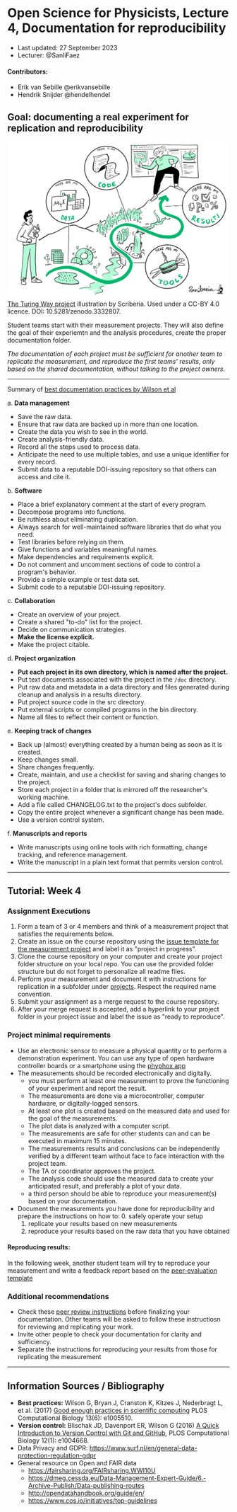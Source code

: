 # Open Science for Physicists, Lecture 4, Documentation for reproducibility

+ Last updated: 27 September 2023
+ Lecturer: @SanliFaez 

#### Contributors: 
+ Erik van Sebille @erikvansebille
+ Hendrik Snijder @hendelhendel


## Goal: documenting a real experiment for replication and reproducibility 

![Project documentation illustrated as a roadmap](reproducibility.jpg)
[The Turing Way project](https://the-turing-way.netlify.app/reproducible-research/reproducible-research) illustration by Scriberia. Used under a CC-BY 4.0 licence. DOI: 10.5281/zenodo.3332807.

Student teams start with their measurement projects. They will also define the goal of their experiemtn and the analysis procedures, create the proper documentation folder.

*The documentation of each project must be sufficient for another team to replicate the measurement, and reproduce the first teams' results, _only_ based on the shared documentation, _without_ talking to the project owners.*

---

Summary of [best documentation practices by Wilson et al ](https://doi.org/10.1371/journal.pcbi.1005510)

a. **Data management**
  + Save the raw data. 
  + Ensure that raw data are backed up in more than one location. 
  + Create the data you wish to see in the world. 
  + Create analysis-friendly data. 
  + Record all the steps used to process data. 
  + Anticipate the need to use multiple tables, and use a unique identifier for every record. 
  + Submit data to a reputable DOI-issuing repository so that others can access and cite it.

b. **Software**
  + Place a brief explanatory comment at the start of every program. 
  + Decompose programs into functions. 
  + Be ruthless about eliminating duplication. 
  + Always search for well-maintained software libraries that do what you need. 
  + Test libraries before relying on them. 
  + Give functions and variables meaningful names. 
  + Make dependencies and requirements explicit. 
  + Do not comment and uncomment sections of code to control a program's behavior.
  + Provide a simple example or test data set. 
  + Submit code to a reputable DOI-issuing repository.

c. **Collaboration**
  + Create an overview of your project. 
  + Create a shared "to-do" list for the project. 
  + Decide on communication strategies. 
  + **Make the license explicit.**
  + Make the project citable. 

d. **Project organization**
  + **Put each project in its own directory, which is named after the project.** 
  + Put text documents associated with the project in the `/doc` directory. 
  + Put raw data and metadata in a data directory and files generated during cleanup and analysis in a results directory. 
  + Put project source code in the src directory. 
  + Put external scripts or compiled programs in the bin directory. 
  + Name all files to reflect their content or function.
   
e. **Keeping track of changes** 
  + Back up (almost) everything created by a human being as soon as it is created. 
  + Keep changes small. 
  + Share changes frequently. 
  + Create, maintain, and use a checklist for saving and sharing changes to the project.
  + Store each project in a folder that is mirrored off the researcher's working machine. 
  + Add a file called CHANGELOG.txt to the project's docs subfolder. 
  + Copy the entire project whenever a significant change has been made. 
  + Use a version control system.

 f. **Manuscripts and reports**
   + Write manuscripts using online tools with rich formatting, change tracking, and reference management. 
   + Write the manuscript in a plain text format that permits version control.
   
---

## Tutorial: Week 4
	 
### Assignment Executions
1. Form a team of 3 or 4 members and think of a measurement project that satisfies the requirements below.
2. Create an issue on the course repository using the [issue template for the measurement project](./issue_templates/measurement_project.md) and label it as "project in progress".
3. Clone the course repository on your computer and create your project folder structure on your local repo. You can use the provided folder structure but do not forget to personalize all readme files.
4. Perform your measurement and document it with instructions for replication in a subfolder under [projects](./projects/). Respect the required name convention.
5. Submit your assignment as a merge request to the course repository.
6. After your merge request is accepted, add a hyperlink to your project folder in your project issue and label the issue as "ready to reproduce". 

### Project minimal requirements 

+ Use an electronic sensor to measure a physical quantity or to perform a demonstration experiment. You can use any type of open hardware controller boards or a smartphone using the [phyphox app](https://phyphox.org/)
+ The measurements should be recorded electronically and digitally.  
    + you must perform at least one measurement to prove the functioning of your experiment and report the result. 
    + The measurements are done via a microcontroller, computer hardware, or digitally-logged sensors.
	+ At least one plot is created based on the measured data and used for the goal of the measurements.
	+ The plot data is analyzed with a computer script.
	+ The measurements are safe for other students can and can be executed in maximum 15 minutes.
	+ The measurements results and conclusions can be independently verified by a different team without face to face interaction with the project team.
	+ The TA or coordinator approves the project. 
    + The analysis code should use the measured data to create your anticipated result, and preferably a plot of your data.
    + a third person should be able to reproduce your measurement(s) based on your documentation.  
+ Document the measurements you have done for reproducibility and prepare the instructions on how to:
	0. safely operate your setup
	1. replicate your results based on new measurements
	2. reproduce your results based on the raw data that you have obtained
	 
#### Reproducing results:
In the following week, another student team will try to reproduce your measurement and write a feedback report based on the [peer-evaluation template](../Lectures/Week5/peer_evaluation_COMMENTonISSUE.md)
	 
### Additional recommendations
+ Check these [peer review instructions](../Lectures/Week5/peer_evaluation_COMMENTonISSUE.md) before finalizing your documentation. Other teams will be asked to follow these instructiosn for reviewing and replicating your work.
+ Invite other people to check your documentation for clarity and sufficiency.
+ Separate the instructions for reproducing your results from those for replicating the measurement
---
 
## Information Sources / Bibliography
+ **Best practices:**  Wilson G, Bryan J, Cranston K, Kitzes J, Nederbragt L, et al. (2017) [Good enough practices in scientific computing](https://doi.org/10.1371/journal.pcbi.1005510) PLOS Computational Biology 13(6): e1005510. 
+ **Version control:** Blischak JD, Davenport ER, Wilson G (2016) [A Quick Introduction to Version Control with Git and GitHub](https://doi.org/10.1371/journal.pcbi.1004668), PLOS Computational Biology 12(1): e1004668.  
+ Data Privacy and GDPR: https://www.surf.nl/en/general-data-protection-regulation-gdpr 
+ General resource on Open and FAIR data
  + https://fairsharing.org/FAIRsharing.WWI10U
  + https://dmeg.cessda.eu/Data-Management-Expert-Guide/6.-Archive-Publish/Data-publishing-routes
  + http://opendatahandbook.org/guide/en/
  + https://www.cos.io/initiatives/top-guidelines

